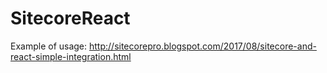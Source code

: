 # SitecoreReact
Example of usage: http://sitecorepro.blogspot.com/2017/08/sitecore-and-react-simple-integration.html
